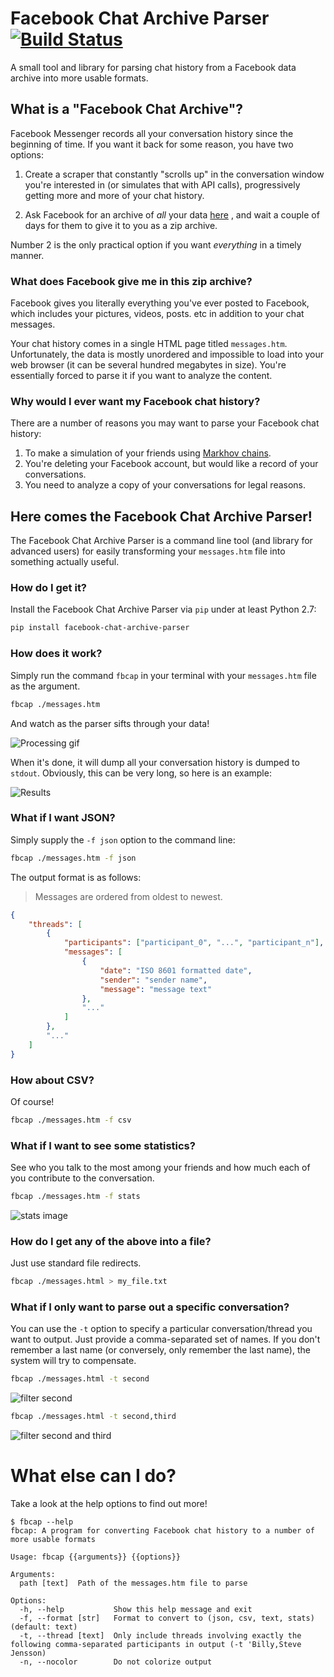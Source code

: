 # Facebook Chat Archive Parser [![Build Status](https://travis-ci.org/ownaginatious/fbchat-archive-parser.svg?branch=master)](https://travis-ci.org/ownaginatious/fbchat-archive-parser)
A small tool and library for parsing chat history from a Facebook data archive into more usable formats.

## What is a "Facebook Chat Archive"?

Facebook Messenger records all your conversation history since the beginning of time. If you want it back for some reason, you have two options:

1. Create a scraper that constantly "scrolls up" in the conversation window you're interested in (or simulates that with API calls), progressively getting more and more of your chat history.

2. Ask Facebook for an archive of *all* your data [here](https://www.facebook.com/dyi) , and wait a couple of days for them to give it to you as a zip archive.

Number 2 is the only practical option if you want *everything* in a timely manner.

### What does Facebook give me in this zip archive?

Facebook gives you literally everything you've ever posted to Facebook, which includes your pictures, videos, posts. etc in addition to your chat messages.

Your chat history comes in a single HTML page titled `messages.htm`. Unfortunately, the data is mostly unordered and impossible to load into your web browser (it can be several hundred megabytes in size). You're essentially forced to parse it if you want to analyze the content.

### Why would I ever want my Facebook chat history?

There are a number of reasons you may want to parse your Facebook chat history:

1. To make a simulation of your friends using [Markhov chains](https://en.wikipedia.org/wiki/Markov_chain).
2. You're deleting your Facebook account, but would like a record of your conversations.
3. You need to analyze a copy of your conversations for legal reasons.

## Here comes the Facebook Chat Archive Parser!

The Facebook Chat Archive Parser is a command line tool (and library for advanced users) for easily transforming your `messages.htm` file into something actually useful.

### How do I get it?
Install the Facebook Chat Archive Parser via `pip` under at least Python 2.7:
```bash
pip install facebook-chat-archive-parser
```

### How does it work?
Simply run the command `fbcap` in your terminal with your `messages.htm` file as the argument.

```bash
fbcap ./messages.htm
```

And watch as the parser sifts through your data!

![Processing gif](https://zippy.gfycat.com/VariableAlarmedGander.gif)

When it's done, it will dump all your conversation history is dumped to `stdout`. Obviously, this can be very long, so here is an example:

![Results](http://imgur.com/pXnGJFs.png)

### What if I want JSON?

Simply supply the `-f json` option to the command line:

```bash
fbcap ./messages.htm -f json
```

The output format is as follows:

  > Messages are ordered from oldest to newest.
   
```json
{
    "threads": [
    	{
            "participants": ["participant_0", "...", "participant_n"],
            "messages": [
                {
                    "date": "ISO 8601 formatted date",
                    "sender": "sender name",
                    "message": "message text"
                },
                "..."
            ]
        },
        "..."
    ]
}
```

### How about CSV?

Of course!

```bash
fbcap ./messages.htm -f csv
```

### What if I want to see some statistics?

See who you talk to the most among your friends and how much each of you contribute to the conversation.

```bash
fbcap ./messages.htm -f stats
```
![stats image](http://www.ultraimg.com/images/ScreenShot2016-01-25at1.27.57PM.png)

### How do I get any of the above into a file?

Just use standard file redirects.

```bash
fbcap ./messages.html > my_file.txt
```

### What if I only want to parse out a specific conversation?

You can use the `-t` option to specify a particular conversation/thread you want to output. Just provide a comma-separated set of names. If you don't remember a last name (or conversely, only remember the last name), the system will try to compensate.

```bash
fbcap ./messages.html -t second
```
![filter second](http://www.ultraimg.com/images/ScreenShot2016-01-25at1.43.25PM.png)

```bash
fbcap ./messages.html -t second,third
```
![filter second and third](http://www.ultraimg.com/images/ScreenShot2016-01-25at1.43.33PM.png)

# What else can I do?

Take a look at the help options to find out more!

```
$ fbcap --help
fbcap: A program for converting Facebook chat history to a number of more usable formats

Usage: fbcap {{arguments}} {{options}}

Arguments:
  path [text]  Path of the messages.htm file to parse

Options:
  -h, --help           Show this help message and exit
  -f, --format [str]   Format to convert to (json, csv, text, stats) (default: text)
  -t, --thread [text]  Only include threads involving exactly the following comma-separated participants in output (-t 'Billy,Steve Jensson)
  -n, --nocolor        Do not colorize output
```